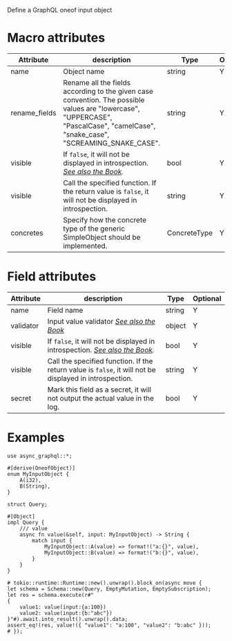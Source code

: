 Define a GraphQL oneof input object

# Macro attributes

| Attribute     | description                                                                                                                                                                      | Type         | Optional |
| ------------- | -------------------------------------------------------------------------------------------------------------------------------------------------------------------------------- | ------------ | -------- |
| name          | Object name                                                                                                                                                                      | string       | Y        |
| rename_fields | Rename all the fields according to the given case convention. The possible values are "lowercase", "UPPERCASE", "PascalCase", "camelCase", "snake_case", "SCREAMING_SNAKE_CASE". | string       | Y        |
| visible       | If `false`, it will not be displayed in introspection. _[See also the Book](https://async-graphql.github.io/async-graphql/en/visibility.html)._                                  | bool         | Y        |
| visible       | Call the specified function. If the return value is `false`, it will not be displayed in introspection.                                                                          | string       | Y        |
| concretes     | Specify how the concrete type of the generic SimpleObject should be implemented.                                                                                                 | ConcreteType | Y        |

# Field attributes

| Attribute | description                                                                                                                                     | Type   | Optional |
| --------- | ----------------------------------------------------------------------------------------------------------------------------------------------- | ------ | -------- |
| name      | Field name                                                                                                                                      | string | Y        |
| validator | Input value validator _[See also the Book](https://async-graphql.github.io/async-graphql/en/input_value_validators.html)_                       | object | Y        |
| visible   | If `false`, it will not be displayed in introspection. _[See also the Book](https://async-graphql.github.io/async-graphql/en/visibility.html)._ | bool   | Y        |
| visible   | Call the specified function. If the return value is `false`, it will not be displayed in introspection.                                         | string | Y        |
| secret    | Mark this field as a secret, it will not output the actual value in the log.                                                                    | bool   | Y        |

# Examples

```rust, ignore
use async_graphql::*;

#[derive(OneofObject)]
enum MyInputObject {
    A(i32),
    B(String),
}

struct Query;

#[Object]
impl Query {
    /// value
    async fn value(&self, input: MyInputObject) -> String {
        match input {
            MyInputObject::A(value) => format!("a:{}", value),
            MyInputObject::B(value) => format!("b:{}", value),
        }
    }
}

# tokio::runtime::Runtime::new().unwrap().block_on(async move {
let schema = Schema::new(Query, EmptyMutation, EmptySubscription);
let res = schema.execute(r#"
{
    value1: value(input:{a:100})
    value2: value(input:{b:"abc"})
}"#).await.into_result().unwrap().data;
assert_eq!(res, value!({ "value1": "a:100", "value2": "b:abc" }));
# });
```
